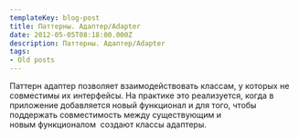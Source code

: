 ```yaml
---
templateKey: blog-post
title: Паттерны. Адаптер/Adapter
date: 2012-05-05T08:18:00.000Z
description: Паттерны. Адаптер/Adapter
tags:
- Old posts
---
```


Паттерн адаптер позволяет взаимодействовать классам, у которых не совместимы их интерфейсы. На практике это реализуется, когда в приложение добавляется новый функционал и для того, чтобы поддержать совместимость между существующим и новым функционалом  создают классы адаптеры.